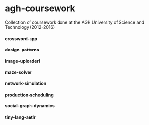 # agh-coursework
Collection of coursework done at the AGH University of Science and Technology (2012-2016)

#### crossword-app
#### design-patterns
#### image-uploaderl
#### maze-solver
#### network-simulation
#### production-scheduling
#### social-graph-dynamics
#### tiny-lang-antlr
